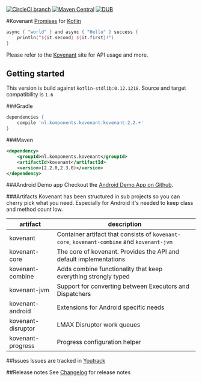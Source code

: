 [![CircleCI branch](https://img.shields.io/circleci/project/mplatvoet/kovenant/master.svg)](https://circleci.com/gh/mplatvoet/kovenant/tree/master) [![Maven Central](https://img.shields.io/maven-central/v/nl.komponents.kovenant/kovenant.svg)](http://search.maven.org/#browse%7C1069530195) [![DUB](https://img.shields.io/dub/l/vibe-d.svg)](https://github.com/mplatvoet/kovenant/blob/master/LICENSE)

#Kovenant
[Promises](http://en.wikipedia.org/wiki/Futures_and_promises) for [Kotlin](http://kotlinlang.org)

```kt
async { "world" } and async { "Hello" } success {
    println("${it.second} ${it.first}!")
}
```

Please refer to the [Kovenant](http://kovenant.komponents.nl) site for API usage and more.
 
## Getting started
This version is build against `kotlin-stdlib:0.12.1218`.
Source and target compatibility is `1.6`

###Gradle
```groovy
dependencies {
    compile 'nl.komponents.kovenant:kovenant:2.2.+'
}
```

###Maven
```xml
<dependency>
	<groupId>nl.komponents.kovenant</groupId>
	<artifactId>kovenant</artifactId>
	<version>[2.2.0,2.3.0)</version>
</dependency>
```

###Android Demo app
Checkout the [Android Demo App on Github](https://github.com/mplatvoet/kovenant-android-demo).

###Artifacts
Kovenant has been structured in sub projects so you can cherry pick what you need. Especially for Android
it's needed to keep class and method count low. 

|artifact          |description                                                                                        |
|------------------|---------------------------------------------------------------------------------------------------|
|kovenant          |Container artifact that consists of `kovenant-core`, `kovenant-combine` and `kovenant-jvm`         |
|kovenant-core     |The core of kovenant. Provides the API and default implementations                                 |
|kovenant-combine  |Adds combine functionality that keep everything strongly typed                                     |
|kovenant-jvm      |Support for converting between Executors and Dispatchers                                           |
|kovenant-android  |Extensions for Android specific needs                                                              | 
|kovenant-disruptor|LMAX Disruptor work queues                                                                         | 
|kovenant-progress |Progress configuration helper                                                                         | 

##Issues
Issues are tracked in [Youtrack](http://issues.komponents.nl/youtrack/issues?q=project%3A+Kovenant)

##Release notes
See [Changelog](changelog.md) for release notes